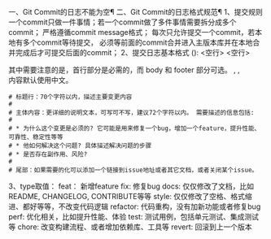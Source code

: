 一、Git Commit的日志不能为空¶
二、Git Commit的日志格式规范¶
1、提交规则
	一个commit只做一件事情；若一个commit做了多件事情需要拆分成多个commit；
	严格遵循commit message格式；
	每次只允许提交一个commit，若本地有多个commit等待提交，
	必须等前面的commit合并进入主版本库并在本地合并完成后才可提交后面的commit；
2、提交日志基本格式
	<type>(<scope>): <subject>
	<空行>
	<body>
	<空行>
	<footer>
其中需要注意的是，首行部分是必需的，而 body 和 footer 部分可选。 
	<subject>, <body>, <footer>内容默认使用中文。

	# 标题行：70个字符以内，描述主要变更内容
	#
	# 主体内容：更详细的说明文本，可写可不写，建议72个字符以内。 需要描述的信息包括:
	#
	# * 为什么这个变更是必须的? 它可能是用来修复一个bug，增加一个feature，提升性能、可靠性、稳定性等等
	# * 他如何解决这个问题? 具体描述解决问题的步骤
	# * 是否存在副作用、风险? 
	#
	# 尾部：如果需要的化可以添加一个链接到issue地址或者其它文档，或者关闭某个issue。

3、type取值：
	feat： 新增feature
	fix: 修复bug
	docs: 仅仅修改了文档，比如README, CHANGELOG, CONTRIBUTE等等
	style: 仅仅修改了空格、格式缩进、都好等等，不改变代码逻辑
	refactor: 代码重构，没有加新功能或者修复bug
	perf: 优化相关，比如提升性能、体验
	test: 测试用例，包括单元测试、集成测试等
	chore: 改变构建流程、或者增加依赖库、工具等
	revert: 回滚到上一个版本
	
	